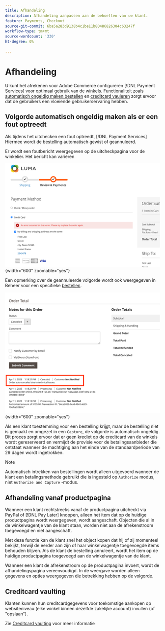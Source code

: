 ```yaml
---
title: Afhandeling
description: Afhandeling aanpassen aan de behoeften van uw klant.
feature: Payments, Checkout
source-git-commit: 6ba5a283d9138b4c1be11b80486826304c63247f
workflow-type: tm+mt
source-wordcount: '330'
ht-degree: 0%

---
```



# Afhandeling

U kunt het afrekenen voor Adobe Commerce configureren [!DNL Payment Services] voor optimaal gebruik van de winkels. Functionaliteit zoals [automatisch ongeldig maken bestellen](#order-auto-voided-if-error) en [creditcard vauleren](#credit-card-vaulting) zorgt ervoor dat de gebruikers een vloeiende gebruikerservaring hebben.

## Volgorde automatisch ongeldig maken als er een fout optreedt

Als tijdens het uitchecken een fout optreedt, [!DNL Payment Services] Hiermee wordt de bestelling automatisch gewist of geannuleerd.

Er wordt een foutbericht weergegeven op de uitcheckpagina voor de winkelier. Het bericht kan variëren.

![Fout tijdens controleren](assets/user-checkout-error.png "Fout tijdens uitchecken"){width="600" zoomable="yes"}

Een opmerking over de geannuleerde volgorde wordt ook weergegeven in Beheer voor een specifieke [bestellen](https://experienceleague.adobe.com/docs/commerce-admin/stores-sales/order-management/orders/orders.html?lang=en).

![Opmerking voor geannuleerde bestelling in Admin](assets/admin-checkout-error.png "Opmerking voor geannuleerde bestelling in Admin"){width="600" zoomable="yes"}

Als een klant toestemming voor een bestelling krijgt, maar de bestelling niet is gemaakt en omgezet in een `Capture`, de volgorde is automatisch ongeldig. Dit proces zorgt ervoor dat er geen krediet op de creditcard van de winkels wordt gereserveerd en vermijdt de provisie voor de betalingsaanbieder die ontstaat wanneer de machtiging aan het einde van de standaardperiode van 29 dagen wordt ingetrokken.

>[!NOTE]
>
>Automatisch intrekken van bestellingen wordt alleen uitgevoerd wanneer de klant een betalingsmethode gebruikt die is ingesteld op `Authorize` modus, niet `Authorize and Capture` -modus.

## Afhandeling vanaf productpagina

Wanneer een klant rechtstreeks vanaf de productpagina uitcheckt via PayPal of [!DNL Pay Later] knoppen, alleen het item dat op de huidige productpagina wordt weergegeven, wordt aangeschaft. Objecten die al in de winkelwagentje van de klant staan, worden niet aan de afrekenstroom toegevoegd en niet aangeschaft.

Met deze functie kan de klant snel het object kopen dat hij of zij momenteel bekijkt, terwijl de eerder aan zijn of haar winkelwagentje toegevoegde items behouden blijven.
Als de klant de bestelling annuleert, wordt het item op de huidige productpagina toegevoegd aan de winkelwagentje van de klant.

Wanneer een klant de afrekenstroom op de productpagina invoert, wordt de afhandelingspagina vereenvoudigd. In de weergave worden alleen gegevens en opties weergegeven die betrekking hebben op de volgorde.

## Creditcard vaulting

Klanten kunnen hun creditcardgegevens voor toekomstige aankopen op websiteniveau (elke winkel binnen dezelfde zakelijke account) invullen (of &quot;opslaan&quot;).

Zie [Creditcard vaulting](vaulting.md) voor meer informatie
